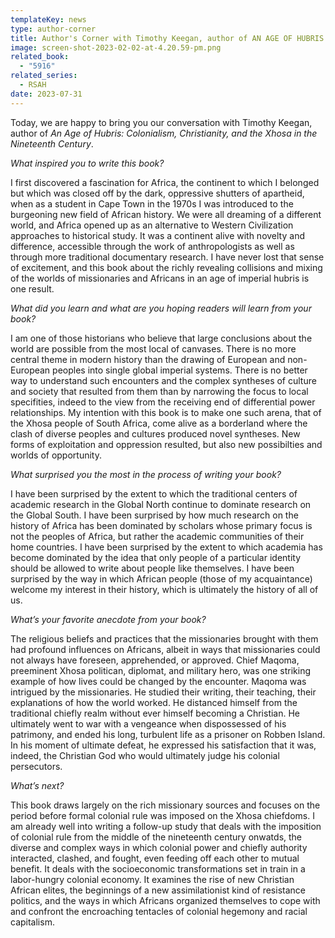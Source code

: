 ```yaml
---
templateKey: news
type: author-corner
title: Author's Corner with Timothy Keegan, author of AN AGE OF HUBRIS
image: screen-shot-2023-02-02-at-4.20.59-pm.png
related_book:
  - "5916"
related_series:
  - RSAH
date: 2023-07-31
---
```

Today, we are happy to bring you our conversation with Timothy Keegan, author of *An Age of Hubris: Colonialism, Christianity, and the Xhosa in the Nineteenth Century*.

*What inspired you to write this book?* 

I first discovered a fascination for Africa, the continent to which I belonged but which was closed off by the dark, oppressive shutters of apartheid, when as a student in Cape Town in the 1970s I was introduced to the burgeoning new field of African history. We were all dreaming of a different world, and Africa opened up as an alternative to Western Civilization approaches to historical study. It was a continent alive with novelty and difference, accessible through the work of anthropologists as well as through more traditional documentary research. I have never lost that sense of excitement, and this book about the richly revealing collisions and mixing of the worlds of missionaries and Africans in an age of imperial hubris is one result. 

*What did you learn and what are you hoping readers will learn from your book?* 

I am one of those historians who believe that large conclusions about the world are possible from the most local of canvases. There is no more central theme in modern history than the drawing of European and non-European peoples into single global imperial systems. There is no better way to understand such encounters and the complex syntheses of culture and society that resulted from them than by narrowing the focus to local specifities, indeed to the view from the receiving end of differential power relationships. My intention with this book is to make one such arena, that of the Xhosa people of South Africa, come alive as a borderland where the clash of diverse peoples and cultures produced novel syntheses. New forms of exploitation and oppression resulted, but also new possibilties and worlds of opportunity.

*What surprised you the most in the process of writing your book?* 

I have been surprised by the extent to which the traditional centers of academic research in the Global North continue to dominate research on the Global South. I have been surprised by how much research on the history of Africa has been dominated by scholars whose primary focus is not the peoples of Africa, but rather the academic communities of their home countries. I have been surprised by the extent to which academia has become dominated by the idea that only people of a particular identity should be allowed to write about people like themselves. I have been surprised by the way in which African people  (those of my acquaintance) welcome my interest in their history, which is ultimately the history of all of us.

*What’s your favorite anecdote from your book?*

The religious beliefs and practices that the missionaries brought with them had profound influences on Africans, albeit in ways that missionaries could not always have foreseen, apprehended, or approved.  Chief Maqoma, preeminent Xhosa politican, diplomat, and military hero, was one striking example of how lives could be changed by the encounter. Maqoma was intrigued by the missionaries. He studied their writing, their teaching, their explanations of how the world worked. He distanced himself from the traditional chiefly realm without ever himself becoming a Christian. He ultimately went to war with a vengeance when dispossessed of his patrimony, and ended his long, turbulent life as a prisoner on Robben Island. In his moment of ultimate defeat, he expressed his satisfaction that it was, indeed, the Christian God who would ultimately judge his colonial persecutors.

*What’s next?* 

This book draws largely on the rich missionary sources and focuses on the period before formal colonial rule was imposed on the Xhosa chiefdoms. I am already well into writing a follow-up study that deals with the imposition of colonial rule from the middle of the nineteenth century onwatds, the diverse and complex ways in which colonial power and chiefly authority interacted, clashed, and fought, even feeding off each other to mutual benefit. It deals with the socioeconomic transformations set in train in a labor-hungry colonial economy. It examines the rise of new Christian African elites, the beginnings of a new assimilationist kind of resistance politics, and the ways in which Africans organized themselves to cope with and confront the encroaching tentacles of colonial hegemony and racial capitalism.